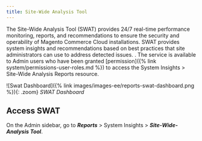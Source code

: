 ```yaml
---
title: Site-Wide Analysis Tool
---
```


The Site-Wide Analysis Tool (SWAT) provides 24/7 real-time performance monitoring, reports, and recommendations to ensure the security and operability of Magento Commerce Cloud installations. SWAT provides system insights and recommendations based on best practices that site administrators can use to address detected issues.
. The service is available to Admin users who have been granted [permission]({% link system/permissions-user-roles.md %}) to access the System Insights > Site-Wide Analysis Reports resource.

![Swat Dashboard]({% link images/images-ee/reports-swat-dashboard.png %}){: .zoom}
_SWAT Dashboard_

## Access SWAT

On the Admin sidebar, go to ***Reports*** > System Insights > ***Site-Wide-Analysis Tool***.
